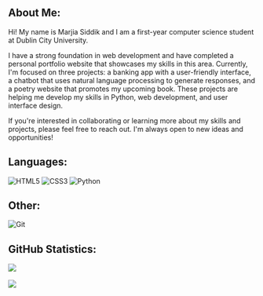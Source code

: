 ## About Me:
Hi! My name is Marjia Siddik and I am a first-year computer science student at Dublin City University.<br>

I have a strong foundation in web development and have completed a personal portfolio website that showcases my skills in this area. Currently, I'm focused on three projects: a banking app with a user-friendly interface, a chatbot that uses natural language processing to generate responses, and a poetry website that promotes my upcoming book. These projects are helping me develop my skills in Python, web development, and user interface design.<br>

If you're interested in collaborating or learning more about my skills and projects, please feel free to reach out. I'm always open to new ideas and opportunities!<br>

## Languages:
![HTML5](https://img.shields.io/badge/html5-%23E34F26.svg?style=for-the-badge&logo=html5&logoColor=white) 
![CSS3](https://img.shields.io/badge/css3-%231572B6.svg?style=for-the-badge&logo=css3&logoColor=white)
![Python](https://img.shields.io/badge/python-3670A0?style=for-the-badge&logo=python&logoColor=ffdd54) 

## Other:
![Git](https://img.shields.io/badge/GIT-E44C30?style=for-the-badge&logo=git&logoColor=white)

## GitHub Statistics:
![](https://github-readme-stats.vercel.app/api?username=marjiasdk&theme=maroongold&hide_border=false&include_all_commits=false&count_private=false)<br/><br>
![](https://github-readme-streak-stats.herokuapp.com/?user=marjiasdk&theme=maroongold&hide_border=false)<br/>
